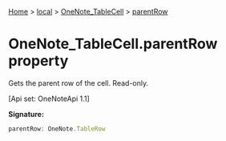 [Home](./index) &gt; [local](local.md) &gt; [OneNote\_TableCell](local.onenote_tablecell.md) &gt; [parentRow](local.onenote_tablecell.parentrow.md)

# OneNote\_TableCell.parentRow property

Gets the parent row of the cell. Read-only. 

 \[Api set: OneNoteApi 1.1\]

**Signature:**
```javascript
parentRow: OneNote.TableRow
```
